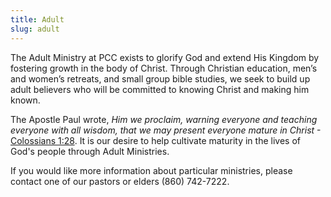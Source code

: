 ```yaml
---
title: Adult
slug: adult
---
```


The Adult Ministry at PCC exists to glorify God and extend His Kingdom by fostering growth in the body of Christ. Through Christian education, men’s and women’s retreats, and small group bible studies, we seek to build up adult believers who will be committed to knowing Christ and making him known.

The Apostle Paul wrote,
_Him we proclaim, warning everyone and teaching everyone with all wisdom, that we may present everyone mature in Christ_ -[Colossians 1:28](https://www.esv.org/verses/Colossians+1:28/).
It is our desire to help cultivate maturity in the lives of God's people through Adult Ministries.

If you would like more information about particular ministries, please contact one of our pastors or elders (860) 742-7222.
